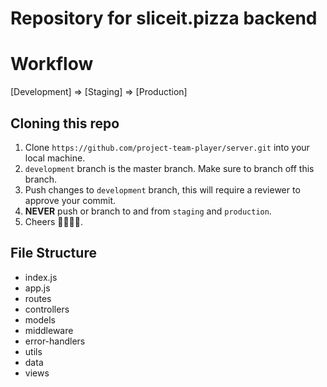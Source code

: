 # Repository for sliceit.pizza backend

# Workflow
[Development] => [Staging] => [Production]

## Cloning this repo
1. Clone `https://github.com/project-team-player/server.git` into your local machine.
2. `development` branch is the master branch. Make sure to branch off this branch.
3. Push changes to `development` branch, this will require a reviewer to approve your commit. 
4. **NEVER** push or branch to and from `staging` and `production`. 
5. Cheers 🍕🍻🍺🍕.

## File Structure
* index.js
* app.js
* routes
* controllers
* models
* middleware
* error-handlers
* utils
* data
* views
